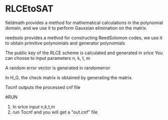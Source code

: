 # RLCEtoSAT
  fieldmath provides a method for mathematical calculations in the polynomial domain, 
  and we use it to perform Gaussian elimination on the matrix.

  reedsolo provides a method for constructing ReedSolomon codes, 
  we use it to obtain primitive polynomials and generator polynomials
  
  The public key of the RLCE scheme is calculated and generated in srlce
  You can choose to input parameters n, k, t, m
  
  A random error vector is generated in randomerror

  In H_G, the check matrix is obtained by generating the matrix.

  Tocnf outputs the processed cnf file

#RUN 
1. In srlce input n,k,t,m
2. run  Tocnf and you will get a "out.cnf" file

